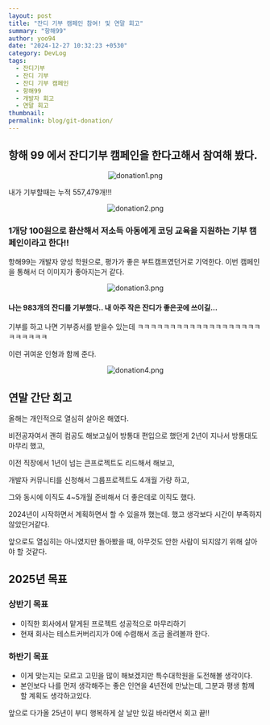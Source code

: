 ```yaml
---
layout: post
title: "잔디 기부 캠페인 참여! 및 연말 회고"
summary: "항해99"
author: yoo94
date: "2024-12-27 10:32:23 +0530"
category: DevLog
tags:
  - 잔디기부
  - 잔디 기부
  - 잔디 기부 캠페인
  - 항해99
  - 개발자 회고
  - 연말 회고
thumbnail:
permalink: blog/git-donation/
---
```


## 항해 99 에서 잔디기부 캠페인을 한다고해서 참여해 봤다.

<div style="display: flex; justify-content: center;">
  <img src="/blog/postImg/donation1.png" alt="donation1.png" style="max-width:auto;; height:auto;">
</div>

내가 기부할때는 누적 557,479개!!!

<div style="display: flex; justify-content: center;">
  <img src="/blog/postImg/donation2.png" alt="donation2.png" style="max-width:auto;; height:auto;">
</div>

### 1개당 100원으로 환산해서 저소득 아동에게 코딩 교육을 지원하는 기부 캠페인이라고 한다!!

항해99는 개발자 양성 학원으로, 평가가 좋은 부트캠프였던거로 기억한다.
이번 캠페인을 통해서 더 이미지가 좋아지는거 같다.

<div style="display: flex; justify-content: center;">
  <img src="/blog/postImg/donation3.png" alt="donation3.png" style="max-width:auto;; height:auto;">
</div>

#### 나는 983개의 잔디를 기부했다.. 내 아주 작은 잔디가 좋은곳에 쓰이길...

기부를 하고 나면 기부증서를 받을수 있는데
ㅋㅋㅋㅋㅋㅋㅋㅋㅋㅋㅋㅋㅋㅋㅋㅋㅋㅋㅋㅋㅋㅋㅋㅋㅋ

이런 귀여운 인형과 함께 준다.

<div style="display: flex; justify-content: center;">
  <img src="/blog/postImg/donation4.png" alt="donation4.png" style="max-width:auto;; height:auto;">
</div>

## 연말 간단 회고

올해는 개인적으로 열심히 살아온 해였다.

비전공자여서 괜히 컴공도 해보고싶어 방통대 편입으로 했던게 2년이 지나서 방통대도 마무리 했고,

이전 직장에서 1년이 넘는 큰프로젝트도 리드해서 해보고,

개발자 커뮤니티를 신청해서 그룹프로젝트도 4개월 가량 하고,

그와 동시에 이직도 4~5개월 준비해서 더 좋은데로 이직도 했다.

2024년이 시작하면서 계획하면서 할 수 있을까 했는데. 했고 생각보다 시간이 부족하지 않았던거같다.

앞으로도 열심히는 아니였지만 돌아봤을 때, 아무것도 안한 사람이 되지않기 위해 살아야 할 것같다.

## 2025년 목표

### 상반기 목표

- 이직한 회사에서 맡게된 프로젝트 성공적으로 마무리하기
- 현재 회사는 테스트커버리지가 0에 수렴해서 조금 올려볼까 한다.

### 하반기 목표

- 이게 맞는지는 모르고 고민을 많이 해보겠지만 특수대학원을 도전해볼 생각이다.
- 본인보다 나를 먼저 생각해주는 좋은 인연을 4년전에 만났는데, 그분과 평생 함께 할 계획도 생각하고있다.

앞으로 다가올 25년이 부디 행복하게 살 날만 있길 바라면서 회고 끝!!
